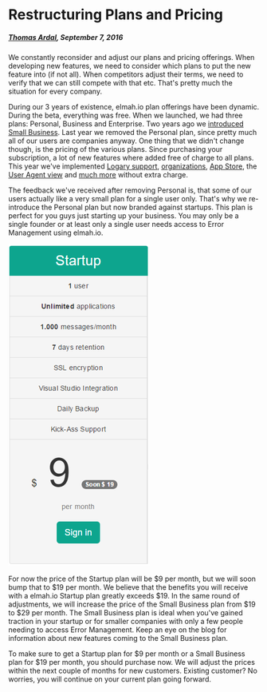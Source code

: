 # Restructuring Plans and Pricing

##### [Thomas Ardal](http://elmah.io/about/), September 7, 2016

We constantly reconsider and adjust our plans and pricing offerings. When developing new features, we need to consider which plans to put the new feature into (if not all). When competitors adjust their terms, we need to verify that we can still compete with that etc. That's pretty much the situation for every company.

During our 3 years of existence, elmah.io plan offerings have been dynamic. During the beta, everything was free. When we launched, we had three plans: Personal, Business and Enterprise. Two years ago we [introduced Small Business](https://blog.elmah.io/introducing-the-small-business-plan/). Last year we removed the Personal plan, since pretty much all of our users are companies anyway. One thing that we didn't change though, is the pricing of the various plans. Since purchasing your subscription, a lot of new features where added free of charge to all plans. This year we've implemented [Logary support](https://blog.elmah.io/support-for-logary/), [organizations](https://blog.elmah.io/organization-support/), [App Store](https://blog.elmah.io/elmah-io-appstore/), the [User Agent view](https://blog.elmah.io/improvement-seven-user-agent-view/) and [much more](https://blog.elmah.io/) without extra charge.

The feedback we've received after removing Personal is, that some of our users actually like a very small plan for a single user only. That's why we re-introduce the Personal plan but now branded against startups. This plan is perfect for you guys just starting up your business. You may only be a single founder or at least only a single user needs access to Error Management using elmah.io.

![Startup Plan](images/startup_plan.png)

For now the price of the Startup plan will be $9 per month, but we will soon bump that to $19 per month. We believe that the benefits you will receive with a elmah.io Startup plan greatly exceeds $19. In the same round of adjustments, we will increase the price of the Small Business plan from $19 to $29 per month. The Small Business plan is ideal when you've gained traction in your startup or for smaller companies with only a few people needing to access Error Management. Keep an eye on the blog for information about new features coming to the Small Business plan.

To make sure to get a Startup plan for $9 per month or a Small Business plan for $19 per month, you should purchase now. We will adjust the prices within the next couple of months for new customers. Existing customer? No worries, you will continue on your current plan going forward.